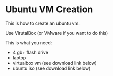 # Ubuntu VM Creation

This is how to create an ubuntu vm.

Use VirutalBox (or VMware if you want to do this)

This is what you need:
* 4 gb+ flash drive
* laptop 
* virtualbox vm (see download link below)
* ubuntu iso (see download link below)

